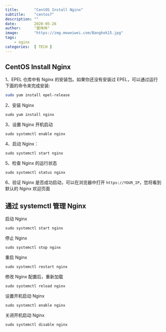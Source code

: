 ```yaml
---
title:       "CentOS Install Nginx"
subtitle:    "centos7"
description: ""
date:        2020-05-26
author:      "莫伟伟"
image:       "https://img.moweiwei.com/Bangkok15.jpg"
tags:
    - nginx
categories:  [ TECH ]
---
```


## CentOS Install Nginx

1、EPEL 仓库中有 Nginx 的安装包。如果你还没有安装过 EPEL，可以通过运行下面的命令来完成安装:

```sh
sudo yum install epel-release
```

2、安装 Nginx

```
sudo yum install nginx
```

3、设置 Nginx 开机启动

```
sudo systemctl enable nginx
```

4、启动 Nginx：

```
sudo systemctl start nginx
```

5、检查 Nginx 的运行状态

```
sudo systemctl status nginx
```

6、验证 Nginx 是否成功启动，可以在浏览器中打开 <code>https://YOUR_IP</code>，您将看到默认的 Nginx 欢迎页面

## 通过 systemctl 管理 Nginx

启动 Nginx

```
sudo systemctl start nginx
```

停止 Nginx

```
sudo systemctl stop nginx
```

重启 Nginx

```
sudo systemctl restart nginx
```

修改 Nginx 配置后，重新加载

```
sudo systemctl reload nginx
```

设置开机启动 Nginx

```
sudo systemctl enable nginx
```

关闭开机启动 Nginx

```
sudo systemctl disable nginx
```
